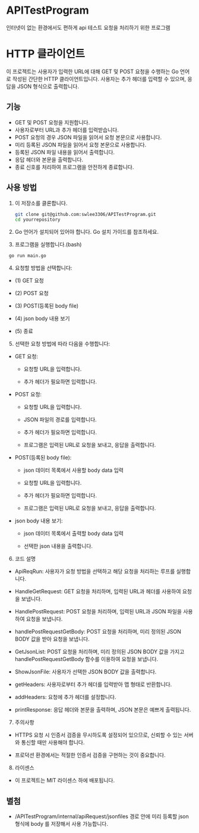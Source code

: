 # APITestProgram
인터넷이 없는 환경에서도 편하게 api 테스트 요청을 처리하기 위한 프로그램

# HTTP 클라이언트

이 프로젝트는 사용자가 입력한 URL에 대해 GET 및 POST 요청을 수행하는 Go 언어로 작성된 간단한 HTTP 클라이언트입니다. 사용자는 추가 헤더를 입력할 수 있으며, 응답을 JSON 형식으로 출력합니다.

## 기능

- GET 및 POST 요청을 지원합니다.
- 사용자로부터 URL과 추가 헤더를 입력받습니다.
- POST 요청의 경우 JSON 파일을 읽어서 요청 본문으로 사용합니다.
- 미리 등록된 JSON 파일을 읽어서 요청 본문으로 사용합니다.
- 등록된 JSON 파일 내용을 읽어서 출력합니다.
- 응답 헤더와 본문을 출력합니다.
- 종료 신호를 처리하여 프로그램을 안전하게 종료합니다.

## 사용 방법

1. 이 저장소를 클론합니다.

   ```bash
   git clone git@github.com:swlee3306/APITestProgram.git
   cd yourrepository

2. Go 언어가 설치되어 있어야 합니다. Go 설치 가이드를 참조하세요.

3. 프로그램을 실행합니다.(bash)
  
  ```bash
   go run main.go
  ```
4. 요청할 방법을 선택합니다:

- (1) GET 요청

- (2) POST 요청

- (3) POST(등록된 body file)

- (4) json body 내용 보기

- (5) 종료

5. 선택한 요청 방법에 따라 다음을 수행합니다:

- GET 요청:

  - 요청할 URL을 입력합니다.

  - 추가 헤더가 필요하면 입력합니다.

- POST 요청:

  - 요청할 URL을 입력합니다.

  - JSON 파일의 경로를 입력합니다.

  - 추가 헤더가 필요하면 입력합니다.

  - 프로그램은 입력된 URL로 요청을 보내고, 응답을 출력합니다.

- POST(등록된 body file):

  - json 데이터 목록에서 사용할 body data 입력

  - 요청할 URL을 입력합니다.

  - 추가 헤더가 필요하면 입력합니다.

  - 프로그램은 입력된 URL로 요청을 보내고, 응답을 출력합니다.

- json body 내용 보기:

  - json 데이터 목록에서 출력할 body data 입력

  - 선택한 json 내용을 출력합니다.

6. 코드 설명

- ApiReqRun: 사용자가 요청 방법을 선택하고 해당 요청을 처리하는 루프를 실행합니다.

- HandleGetRequest: GET 요청을 처리하며, 입력된 URL과 헤더를 사용하여 요청을 보냅니다.

- HandlePostRequest: POST 요청을 처리하며, 입력된 URL과 JSON 파일을 사용하여 요청을 보냅니다.

- handlePostRequestGetBody: POST 요청을 처리하며, 미리 정의된 JSON BODY 값을 받아 요청을 보냅니다.

- GetJsonList: POST 요청을 처리하며, 미리 정의된 JSON BODY 값을 가지고 handlePostRequestGetBody 함수를 이용하여 요청을 보냅니다.

- ShowJsonFile: 사용자가 선택한 JSON BODY 값을 출력합니다.

- getHeaders: 사용자로부터 추가 헤더를 입력받아 맵 형태로 반환합니다.

- addHeaders: 요청에 추가 헤더를 설정합니다.

- printResponse: 응답 헤더와 본문을 출력하며, JSON 본문은 예쁘게 출력됩니다.

7. 주의사항

- HTTPS 요청 시 인증서 검증을 무시하도록 설정되어 있으므로, 신뢰할 수 있는 서버와 통신할 때만 사용해야 합니다.

- 프로덕션 환경에서는 적절한 인증서 검증을 구현하는 것이 중요합니다.

8. 라이센스

- 이 프로젝트는 MIT 라이센스 하에 배포됩니다.

## 별첨

- /APITestProgram/internal/apiRequest/jsonfiles 경로 안에 미리 등록할 json 형식에 body 를 저장해서 사용 가능합니다.
